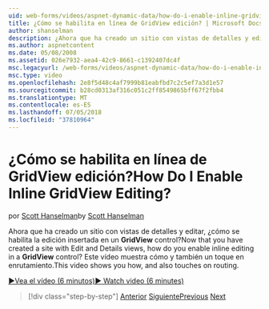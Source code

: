 ```yaml
---
uid: web-forms/videos/aspnet-dynamic-data/how-do-i-enable-inline-gridview-editing
title: ¿Cómo se habilita en línea de GridView edición? | Microsoft Docs
author: shanselman
description: ¿Ahora que ha creado un sitio con vistas de detalles y editar, cómo habilitar la edición insertada en un control GridView? Este vídeo muestra cómo y también touc...
ms.author: aspnetcontent
ms.date: 05/08/2008
ms.assetid: 026e7932-aea4-42c9-8661-c1392407dc4f
msc.legacyurl: /web-forms/videos/aspnet-dynamic-data/how-do-i-enable-inline-gridview-editing
msc.type: video
ms.openlocfilehash: 2e8f5d48c4af7999b81eabfbd7c2c5ef7a3d1e57
ms.sourcegitcommit: b28cd0313af316c051c2ff8549865bff67f2fbb4
ms.translationtype: MT
ms.contentlocale: es-ES
ms.lasthandoff: 07/05/2018
ms.locfileid: "37810964"
---
```

<a name="how-do-i-enable-inline-gridview-editing"></a><span data-ttu-id="53f78-105">¿Cómo se habilita en línea de GridView edición?</span><span class="sxs-lookup"><span data-stu-id="53f78-105">How Do I Enable Inline GridView Editing?</span></span>
====================
<span data-ttu-id="53f78-106">por [Scott Hanselman](https://github.com/shanselman)</span><span class="sxs-lookup"><span data-stu-id="53f78-106">by [Scott Hanselman](https://github.com/shanselman)</span></span>

<span data-ttu-id="53f78-107">Ahora que ha creado un sitio con vistas de detalles y editar, ¿cómo se habilita la edición insertada en un **GridView** control?</span><span class="sxs-lookup"><span data-stu-id="53f78-107">Now that you have created a site with Edit and Details views, how do you enable inline editing in a **GridView** control?</span></span> <span data-ttu-id="53f78-108">Este vídeo muestra cómo y también un toque en enrutamiento.</span><span class="sxs-lookup"><span data-stu-id="53f78-108">This video shows you how, and also touches on routing.</span></span>

[<span data-ttu-id="53f78-109">&#9654;Vea el vídeo (6 minutos)</span><span class="sxs-lookup"><span data-stu-id="53f78-109">&#9654; Watch video (6 minutes)</span></span>](https://channel9.msdn.com/Blogs/ASP-NET-Site-Videos/how-do-i-enable-inline-gridview-editing)

> [!div class="step-by-step"]
> <span data-ttu-id="53f78-110">[Anterior](your-first-scaffold-and-what-is-dynamic-data.md)
> [Siguiente](how-do-i-change-how-my-fields-render.md)</span><span class="sxs-lookup"><span data-stu-id="53f78-110">[Previous](your-first-scaffold-and-what-is-dynamic-data.md)
[Next](how-do-i-change-how-my-fields-render.md)</span></span>
